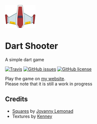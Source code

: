 [![Dart-shooter](web/assets/player.png)](http://roryclaasen.me/dart-shooter)
# Dart Shooter
A simple dart game

[![Travis](https://img.shields.io/travis/GOGO98901/dart-shooter.svg?style=flat-square)](https://travis-ci.org/GOGO98901/dart-shooter/branches)
[![GitHub issues](https://img.shields.io/github/issues/GOGO98901/dart-shooter.svg?style=flat-square)](https://github.com/GOGO98901/dart-shooter/issues)
[![GitHub license](https://img.shields.io/badge/license-Apache%202-blue.svg?style=flat-square)](https://raw.githubusercontent.com/GOGO98901/dart-shooter/master/LICENSE)

Play the game on [my website](http://roryclaasen.me/dart-shooter).<br>
Please note that it is still a work in progress

## Credits
- [Squares](http://www.dafont.com/squares2.font) by [Jovanny Lemonad](http://www.dafont.com/jovanny-lemonad.d1907)
- Textures by [Kenney](http://www.kenney.nl/)
